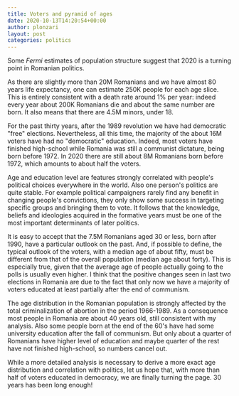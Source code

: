 ```yaml
---
title: Voters and pyramid of ages
date: 2020-10-13T14:20:54+00:00
author: plonzari
layout: post
categories: politics 
---
```

<p class="has-text-align-left">
  Some <em>Fermi </em>estimates of population structure suggest that 2020 is a turning point in Romanian politics.
</p>


As there are slightly more than 20M Romanians and we have almost 80 years life expectancy, one can 
estimate 250K people for each age slice. This is entirely consistent with a death rate around 1% per year: 
indeed every year about 200K Romanians die and about the same number are born. It also means that there are 4.5M minors, 
under 18.


For the past thirty years, after the 1989 revolution we have had democratic "free" elections. Nevertheless, all this 
time, the majority of the about 16M voters have had no "democratic" education. Indeed, most voters have finished 
high-school while Romania was still a communist dictature, being born before 1972. In 2020 there are still about 8M 
Romanians born before 1972, which amounts to about half the voters.

Age and education level are features strongly correlated with people's political choices everywhere in the world.
Also one person's politics are quite stable. For example political campaigners rarely find any benefit in changing 
people's convictions, they only show some success in targeting specific groups and bringing them to vote. It follows
that the knowledge, beliefs and ideologies acquired in the formative years must be one of the most important 
determinants of later politics.

It is easy to accept that the 7.5M Romanians aged 30 or less, born after 1990, have a particular outlook on the past. 
And, if possible to define, the typical outlook of the voters, with a median age of about fifty, must be different from 
that of the overall population (median age about forty). This is especially true, given that the average age of 
people actually going to the polls is usually even higher. I think that the positive changes seen in last two elections 
in Romania are due to the fact that only now we have a majority of voters educated at least partially after the end 
of communism.

The age distribution in the Romanian population is strongly affected by the total criminalization of abortion
in the period 1966-1989. As a consequence most people in Romania are about 40 years old, still consistent with 
my analysis. Also some people born at the end of the 60's have had some university education after the fall of 
communism. But only about a quarter of Romanians have higher level of education and maybe quarter of the rest 
have not finished high-school, so numbers cancel out.

While a more detailed analysis is necessary to derive a more exact age distribution and correlation with politics, 
let us hope that, with more than half of voters educated in democracy, 
we are finally turning the page. 30 years has been long enough!
